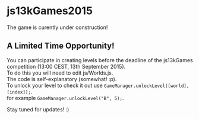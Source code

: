 # js13kGames2015
The game is curently under construction!

## A Limited Time Opportunity!
You can participate in creating levels before the deadline of the js13kGames competition (13:00 CEST, 13th September 2015).  
To do this you will need to edit js/Worlds.js.  
The code is self-explanatory (somewhat! :p).  
To unlock your level to check it out use <code>GameManager.unlockLevel([world], [index]);</code>.  
for example <code>GameManager.unlockLevel("B", 5);</code>.  

Stay tuned for updates!  :)
